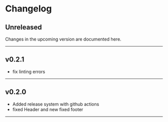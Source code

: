 # Changelog

## Unreleased
Changes in the upcoming version are documented here.

---

## v0.2.1

- fix linting errors

---

## v0.2.0

- Added release system with github actions
- fixed Header and new fixed footer

---

